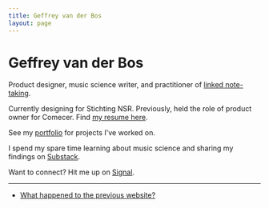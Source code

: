 ```yaml
---
title: Geffrey van der Bos
layout: page
---
```


# Geffrey van der Bos

Product designer, music science writer, and practitioner of [linked note-taking](/notetaking).

Currently designing for Stichting NSR. Previously, held the role of product owner for Comecer. Find [my resume here](/resume).

See my [portfolio](/portfolio) for projects I've worked on.

I spend my spare time learning about music science and sharing my findings on [Substack](https://geffrey.substack.com).

Want to connect? Hit me up on [Signal](https://signal.me/#eu/ctlD__2i3DbpPnd4CRwgxIbCMTPOCwvD7chjLP77QNsQsUEeDLBPz7-3iq0tz7UC).

***
- [What happened to the previous website?](/longevity)
